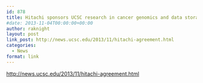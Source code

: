 ```yaml
---
id: 878
title: Hitachi sponsors UCSC research in cancer genomics and data storage.
#date: 2013-11-04T00:00:00+00:00
author: raknight
layout: post
link_post: http://news.ucsc.edu/2013/11/hitachi-agreement.html
categories:
  - News
format: link
---
```

http://news.ucsc.edu/2013/11/hitachi-agreement.html